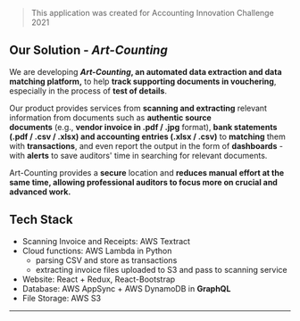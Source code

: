 > This application was created for Accounting Innovation Challenge 2021

## Our Solution - *Art-Counting*

We are developing ***Art-Counting*, an automated data extraction and data matching platform,** to help **track supporting documents in vouchering**, especially in the process of **test of details**.

Our product provides services from **scanning and extracting** relevant information from documents such as **authentic source documents** (e.g., **vendor invoice in .pdf / .jpg** format), **bank statements (.pdf / .csv / .xlsx) and accounting entries (.xlsx / .csv)** to **matching** them with **transactions**, and even report the output in the form of **dashboards** - with **alerts** to save auditors' time in searching for relevant documents. 

Art-Counting provides a **secure** location and **reduces manual** **effort at the same time, allowing professional auditors to focus more on crucial and advanced work.**

## Tech Stack
- Scanning Invoice and Receipts: AWS Textract
- Cloud functions: AWS Lambda in Python
  - parsing CSV and store as transactions
  - extracting invoice files uploaded to S3 and pass to scanning service
- Website: React + Redux, React-Bootstrap
- Database: AWS AppSync + AWS DynamoDB in **GraphQL**
- File Storage: AWS S3

---
